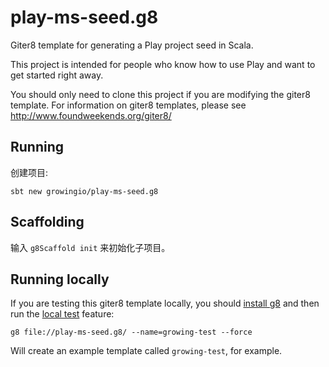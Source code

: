 # play-ms-seed.g8

Giter8 template for generating a Play project seed in Scala.  

This project is intended for people who know how to use Play and want to get started right away.

You should only need to clone this project if you are modifying the giter8 template.  For information on giter8 templates, please see http://www.foundweekends.org/giter8/

## Running

创建项目:

```
sbt new growingio/play-ms-seed.g8
```

## Scaffolding 

输入 `g8Scaffold init` 来初始化子项目。

## Running locally

If you are testing this giter8 template locally, you should [install g8](http://www.foundweekends.org/giter8/setup.html) and then run the [local test](http://www.foundweekends.org/giter8/testing.html) feature:

```
g8 file://play-ms-seed.g8/ --name=growing-test --force
```

Will create an example template called `growing-test`, for example.